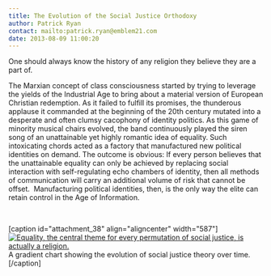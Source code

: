 ```yaml
---
title: The Evolution of the Social Justice Orthodoxy
author: Patrick Ryan
contact: mailto:patrick.ryan@emblem21.com
date: 2013-08-09 11:00:20
---
```


One should always know the history of any religion they believe they are a part of.

The Marxian concept of class consciousness started by trying to leverage the yields of the Industrial Age to bring about a material version of European Christian redemption. As it failed to fulfill its promises, the thunderous applause it commanded at the beginning of the 20th century mutated into a desperate and often clumsy cacophony of identity politics. As this game of minority musical chairs evolved, the band continuously played the siren song of an unattainable yet highly romantic idea of equality. Such intoxicating chords acted as a factory that manufactured new political identities on demand. The outcome is obvious: If every person believes that the unattainable equality can only be achieved by replacing social interaction with self-regulating echo chambers of identity, then all methods of communication will carry an additional volume of risk that cannot be offset.  Manufacturing political identities, then, is the only way the elite can retain control in the Age of Information.

&nbsp;

[caption id="attachment_38" align="aligncenter" width="587"][![Equality, the central theme for every permutation of social justice, is actually a religion.](/images/SocialJusticeOrthodoxy1.png)](/images/SocialJusticeOrthodoxy1.png) A gradient chart showing the evolution of social justice theory over time.[/caption]